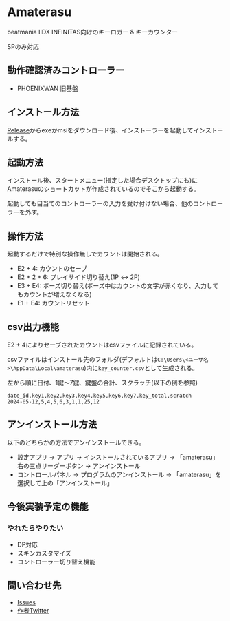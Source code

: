 # Amaterasu

beatmania IIDX INFINITAS向けのキーロガー & キーカウンター

SPのみ対応

## 動作確認済みコントローラー
- PHOENIXWAN 旧基盤

## インストール方法
[Release](https://github.com/Poyotoron/Amaterasu/releases/latest)からexeかmsiをダウンロード後、インストーラーを起動してインストールする。

## 起動方法
インストール後、スタートメニュー(指定した場合デスクトップにも)にAmaterasuのショートカットが作成されているのでそこから起動する。

起動しても目当てのコントローラーの入力を受け付けない場合、他のコントローラーを外す。

## 操作方法
起動するだけで特別な操作無しでカウントは開始される。

- E2 + 4: カウントのセーブ
- E2 + 2 + 6: プレイサイド切り替え(1P ↔ 2P)
- E3 + E4: ポーズ切り替え(ポーズ中はカウントの文字が赤くなり、入力してもカウントが増えなくなる)
- E1 + E4: カウントリセット

## csv出力機能
E2 + 4によりセーブされたカウントはcsvファイルに記録されている。

csvファイルはインストール先のフォルダ(デフォルトは`C:\Users\<ユーザ名>\AppData\Local\amaterasu`)内に`key_counter.csv`として生成される。

左から順に日付、1鍵～7鍵、鍵盤の合計、スクラッチ(以下の例を参照)
```
date_id,key1,key2,key3,key4,key5,key6,key7,key_total,scratch
2024-05-12,5,4,5,6,3,1,1,25,12
```

## アンインストール方法
以下のどちらかの方法でアンインストールできる。

- 設定アプリ → アプリ → インストールされているアプリ → 「amaterasu」右の三点リーダーボタン → アンインストール
- コントロールパネル → プログラムのアンインストール → 「amaterasu」を選択して上の「アンインストール」

## 今後実装予定の機能

### やれたらやりたい
- DP対応
- スキンカスタマイズ
- コントローラー切り替え機能

## 問い合わせ先
- [Issues](https://github.com/Poyotoron/Amaterasu/issues)
- [作者Twitter](https://twitter.com/PyTr_N)